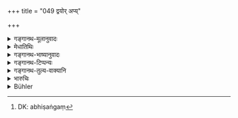 +++
title = "049 द्वयोर् अप्य्"

+++

<details><summary>गङ्गानथ-मूलानुवादः</summary>

With great effort he shall subdue that Greediness which all wise men regard as the root of both these; both these sets arise out of that.—(49)
</details>

<details><summary>मेधातिथिः</summary>
<u>उक्तं</u> तावत् कामजस्य[^४७] व्यसनवर्गस्य **लोभो मूलम्** । विषयोपभोगस्पृहा कामः, इच्छा अभिलाषः लोभः इत्य् अनर्थान्तरं यतः । क्रोधजस्य कथं लोभो मूलम्, येनोच्यते **तज्जाव् एताव् उभौ गणाव्** इति । 


[^४७]:
     M G J: kāmasya; I follow DK 4: 1573.

- <u>उच्यते</u> । नात्र लोभकारणता तयोर् वर्गयोर् अभिप्रेता । किं तर्हि, वर्गद्वयतुल्यता लोभस्य । यम् एतानि सर्वाणि व्यसनान्य् अनर्थम् उपजनयन्ति तम् एवैको लोभो व्यसनहीनस्यापि । तद् उक्तम् "लोभः सर्वगुणान् इव" (म्भ् ७.७४.*५३७) इति । अत उपचारत एतद् उक्तं **तज्जाव् एताव्** इति । यदि लोभो न जायेत कथं समानफलानि स्युः । कारणदोषो हि कार्यदोषं भासयति । अतस् तत्कार्यत्वाद् व्यसनेषु चेद् दोषः, ध्रुवं कारणस्याप्य् असौ दोष उक्तो भवति । 

- <u>अथ वा</u> लुब्ध एव पैशुनादिबहिष्कार्येष्व् अभिष्वङ्गं[^४८] गच्छति । इतरस् तु स्वल्पके विषये अनुनयेन वोपशाम्यति । सेयम् उपचाराल् लोभमूलता व्यसनवर्गद्वयस्योच्यते ॥ ७.४९ ॥


[^४८]:
     DK: abhiṣaṅgaṃ
</details>

<details><summary>गङ्गानथ-भाष्यानुवादः</summary>

It has been said that Greediness is at the root of the set of vices born of love of pleasure; ‘love of pleasure’ consists in hankering after the objects of enjoyment; and ‘hankering,’ ‘desire,’ ‘greediness’ are synonymous.

“But how can greediness be the root of the set of vices arising from Anger, on the basis of which it is said that *both these sets arise out of that*?”

Our answer is as follows:—What is meant is not that the two sets of vices have Greediness for their cause, but that Greediness is equal to the two sets of vices;—the sense being that greediness alone by itself—even when appearing in a man free from the vices,—produces all those evils which all the said vices produce; to which end we have the assertion—‘greediness -destroys all good qualities.’ It is in this sense that we have the figurative assertion that ‘*both these sets arise out of that*.’ If there were no Greediness, how could there appear results similar to those of greediness? In fact, it is the defect in the cause that indicates the defect in the effect; hence, if there is any evil in the vices, appearing as the effects of greediness, it follows that there is a like evil in the cause also.

Or, the meaning may be that as a rule it is only the greedy person who becomes addicted to Tale-bearing and other shunable acts. Other persons, even in small matters, become appeased even by slight entreaties. And it is this that is spoken of figuratively by describing the two sets of vices as arising out of greediness.—(49.)
</details>

<details><summary>गङ्गानथ-टिप्पन्यः</summary>

This verse is quoted in *Parāśaramādhava* (Ācāra, p. 413);—and in
*Vīramitrodaya* (Rājanīti, p. 148).
</details>

<details><summary>गङ्गानथ-तुल्य-वाक्यानि</summary>

**(verses 7.45-53)  
**

See Comparative notes for [Verse
7.45].
</details>

<details><summary>भारुचिः</summary>

स्त्र्यादिषु लुब्धः कामजं गणं सेवते । प्रतिहतस्य च तत्र क्रोध इति । स एवम् अयं **लोभः** कामक्रोधयोः व्यसनवर्गयोः मूलम् उच्यते । उपदेशप्रयोजनं तु तत्त्यागे व्यसनवर्गद्वयाभावः प्रदर्शितो यथा स्यात् कारणाभावात् । अथ वान्यायेन परद्रव्यादानं लोभात् क्रियते, मृगयायां च वर्तमानः स्वतन्त्रावसादाद् अवश्यम् अन्यायेन परद्रव्याण्य् आदत्ते । यश् च मृगयापरित्यागे वर्तते, अवश्यम् असौ स्वतन्त्रसिद्ध्यर्थं कोशोपचयहेत्वनुष्ठाने यतेत, तत्र च व्यापृतस्य मृगयायाम् अप्रवृत्तिः । एवं दिवास्वप्नादिषु अपि व्याख्येयम् । अक्षेषु तु प्रसिद्दैव लोभात् प्रवृत्तिः । एवं क्रोधजेष्व् अपि पैशुनादिषु वर्तमानो लुब्ध एवान्तं गच्छति । केवलेन तु क्रोधेन प्रवर्तमानः स्वल्पके वा विआशे ऽवतिष्ठते, उपशमं वा गच्छति । व्यसनवर्गद्वयासेविनः कार्यसामान्याद् वा लोभस्य द्वयोर् अप्य् एतयोर् व्यसनवर्गयोर् मूलं लोभ उच्यते । यथाश्रुतार्थासंभवाद् इतरत्र च सामर्थ्यात् सो ऽयम् अत्र निन्दातिशयः, परित्यागादरार्थो राज्यतन्त्रसिद्धय इति ॥ ७.४९ ॥
</details>

<details><summary>Bühler</summary>

049	That greediness which all wise men declare to be the root even of both these (sets), let him carefully conquer; both sets (of vices) are produced by that.
</details>
